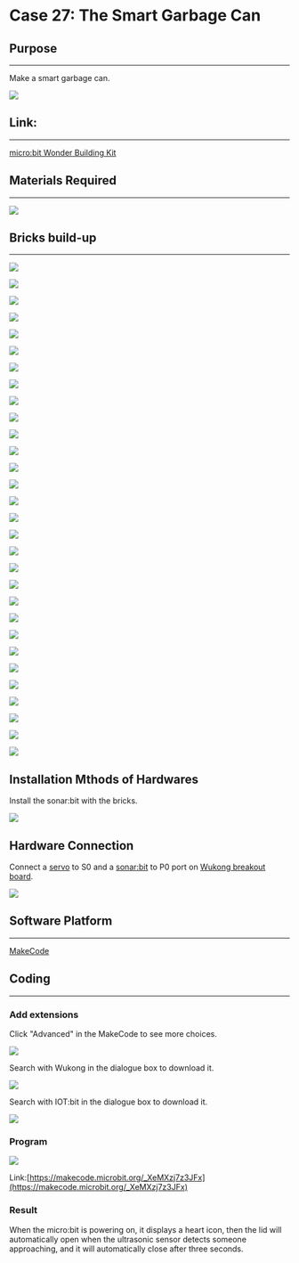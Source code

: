 # Case 27: The Smart Garbage Can

## Purpose
---
Make a smart garbage can.

![](./images/Wonder-Building-Kit-case-27-01.png)

## Link:
---
[micro:bit Wonder Building Kit](https://www.elecfreaks.com/micro-bit-wonder-building-kit-without-micro-bit-board.html)

## Materials Required
---
![](./images/Wonder-Building-Kit-step-case-27-01.png)

## Bricks build-up
---

![](./images/Wonder-Building-Kit-step-case-27-02.png)

![](./images/Wonder-Building-Kit-step-case-27-03.png)

![](./images/Wonder-Building-Kit-step-case-27-04.png)

![](./images/Wonder-Building-Kit-step-case-27-05.png)

![](./images/Wonder-Building-Kit-step-case-27-06.png)

![](./images/Wonder-Building-Kit-step-case-27-07.png)

![](./images/Wonder-Building-Kit-step-case-27-08.png)

![](./images/Wonder-Building-Kit-step-case-27-09.png)

![](./images/Wonder-Building-Kit-step-case-27-10.png)

![](./images/Wonder-Building-Kit-step-case-27-11.png)

![](./images/Wonder-Building-Kit-step-case-27-12.png)

![](./images/Wonder-Building-Kit-step-case-27-13.png)

![](./images/Wonder-Building-Kit-step-case-27-14.png)

![](./images/Wonder-Building-Kit-step-case-27-15.png)

![](./images/Wonder-Building-Kit-step-case-27-16.png)

![](./images/Wonder-Building-Kit-step-case-27-17.png)

![](./images/Wonder-Building-Kit-step-case-27-18.png)

![](./images/Wonder-Building-Kit-step-case-27-19.png)

![](./images/Wonder-Building-Kit-step-case-27-20.png)

![](./images/Wonder-Building-Kit-step-case-27-21.png)

![](./images/Wonder-Building-Kit-step-case-27-22.png)

![](./images/Wonder-Building-Kit-step-case-27-23.png)

![](./images/Wonder-Building-Kit-step-case-27-24.png)

![](./images/Wonder-Building-Kit-step-case-27-25.png)

![](./images/Wonder-Building-Kit-step-case-27-26.png)

![](./images/Wonder-Building-Kit-step-case-27-27.png)

![](./images/Wonder-Building-Kit-step-case-27-28.png)

![](./images/Wonder-Building-Kit-step-case-27-29.png)

![](./images/Wonder-Building-Kit-step-case-27-30.png)

![](./images/Wonder-Building-Kit-step-case-27-31.png)

## Installation Mthods of Hardwares

Install the sonar:bit with the bricks.

![](./images/Wonder-Building-Kit-step-sonar-bit-6.png)

## Hardware Connection

Connect a [servo](https://www.elecfreaks.com/geekservo-2kg-360-degrees-compatible-with-lego.html) to S0 and a [sonar:bit](https://www.elecfreaks.com/sonar-bit-for-micro-bit-ultrasonic-sensor-distance-measuring-3v-5v.html) to P0 port on [Wukong breakout board](https://www.elecfreaks.com/wukong-board-with-lego-holder-for-micro-bit.html).

![](./images/Wonder-Building-Kit-case-27-06.png)

## Software Platform
---
[MakeCode](https://makecode.microbit.org/)

## Coding
---
### Add extensions
Click "Advanced" in the MakeCode to see more choices.

![](./images/Wonder-Building-Kit-case-21-02.png)

Search with Wukong in the dialogue box to download it.

![](./images/Wonder-Building-Kit-case-21-03.png)

Search with IOT:bit in the dialogue box to download it.

![](./images/Wonder-Building-Kit-case-27-04.png)


### Program

![](./images/Wonder-Building-Kit-case-27-05.png)


Link:[https://makecode.microbit.org/_XeMXzj7z3JFx](https://makecode.microbit.org/_XeMXzj7z3JFx)

### Result

When the micro:bit is powering on, it displays a heart icon, then the lid will automatically open when the ultrasonic sensor detects someone approaching, and it will automatically close after three seconds.
